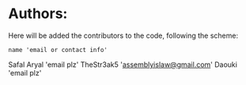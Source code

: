 # Authors:

Here will be added the contributors to the code, following the scheme:
```
name 'email or contact info'
```

Safal Aryal 'email plz'
TheStr3ak5  'assemblyislaw@gmail.com'
Daouki      'email plz'
